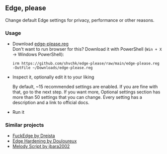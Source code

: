## Edge, please

Change default Edge settings for privacy, performance or other reasons.


### Usage

- Download [edge-please.reg](https://github.com/shvchk/edge-please/raw/main/edge-please.reg)  
  Don't want to run browser for this? Download it with PowerShell (`Win + X` → Windows PowerShell):
  ```pwsh
  irm https://github.com/shvchk/edge-please/raw/main/edge-please.reg -OutFile ~/Downloads/edge-please.reg
  ```

- Inspect it, optionally edit it to your liking

  By default, ~15 recommended settings are enabled. If you are fine with that, go to the next step. If you want more, Optional settings section has more than 50 settings that you can change. Every setting has a description and a link to official docs.

- Run it


### Similar projects

- [FuckEdge by Dreista](https://github.com/Dreista/FuckEdge)
- [Edge Hardening by Douloureux](https://github.com/Douloureux/MS-Edge-Hardening)
- [Melody Script by jbara2002](https://github.com/jbara2002/melody_windows/blob/master/MelodyScript.Settings/Browser%20Configuration/Edge/Microsoft%20Edge%20Tweaks.reg)
